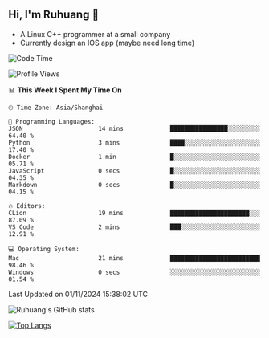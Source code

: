 ## Hi, I'm Ruhuang 👋

- A Linux C++ programmer at a small company
- Currently design an IOS app (maybe need long time)

<!--START_SECTION:waka-->
![Code Time](http://img.shields.io/badge/Code%20Time-108%20hrs%2045%20mins-blue)

![Profile Views](http://img.shields.io/badge/Profile%20Views-0-blue)

📊 **This Week I Spent My Time On** 

```text
🕑︎ Time Zone: Asia/Shanghai

💬 Programming Languages: 
JSON                     14 mins             ████████████████░░░░░░░░░   64.40 % 
Python                   3 mins              ████░░░░░░░░░░░░░░░░░░░░░   17.40 % 
Docker                   1 min               █░░░░░░░░░░░░░░░░░░░░░░░░   05.71 % 
JavaScript               0 secs              █░░░░░░░░░░░░░░░░░░░░░░░░   04.35 % 
Markdown                 0 secs              █░░░░░░░░░░░░░░░░░░░░░░░░   04.15 % 

🔥 Editors: 
CLion                    19 mins             ██████████████████████░░░   87.09 % 
VS Code                  2 mins              ███░░░░░░░░░░░░░░░░░░░░░░   12.91 % 

💻 Operating System: 
Mac                      21 mins             █████████████████████████   98.46 % 
Windows                  0 secs              ░░░░░░░░░░░░░░░░░░░░░░░░░   01.54 % 
```


 Last Updated on 01/11/2024 15:38:02 UTC
<!--END_SECTION:waka-->

![Ruhuang's GitHub stats](https://github-readme-stats.vercel.app/api?username=ruhuang2001&count_private=true&hide_title=true&show_icons=true&theme=vue)

[![Top Langs](https://github-readme-stats.vercel.app/api/top-langs/?username=ruhuang2001&layout=compact)](https://github.com/anuraghazra/github-readme-stats)
